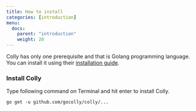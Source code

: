 ```yaml
---
title: How to install
categories: [introduction]
menu:
  docs:
    parent: "introduction"
    weight: 20
---
```


Colly has only one prerequisite and that is Golang programming language. You can install it using their [installation guide](https://golang.org/doc/install).

### Install Colly

Type following command on Terminal and hit enter to install Colly.


```shell
go get -u github.com/gocolly/colly/...
```
